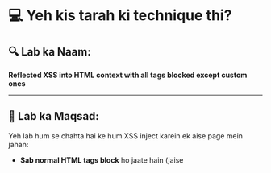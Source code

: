 # 💻 Yeh kis tarah ki technique thi?

## 🔍 Lab ka Naam:
**Reflected XSS into HTML context with all tags blocked except custom ones**

---

## 🧠 Lab ka Maqsad:
Yeh lab hum se chahta hai ke hum XSS inject karein ek aise page mein jahan:
- **Sab normal HTML tags block** ho jaate hain (jaise <script>, ```<img>```, ```<svg>```)
- Lekin **custom tags** jaise `<xss>`, `<khan>` allowed hain
- Humein aisa payload banana hai jo **alert(document.cookie)** ko fire kare — taake victim ki cookies browser se nikaali ja sakein

---

## 🧪 Working Payload (Exploit server mein daalna hai):

```html```

```<script>```

```location =``` ```'https://YOUR-LAB-ID.web-security-academy.net/?search=%3Cxss+id%3Dx+onfocus%3Dalert%28document.cookie%29+tabindex%3D1%3E#x';```

```</script>```

---

🔁 Bas apne lab ki URL daal dena YOUR-LAB-ID ki jagah
Yehi payload use hoga victim ko XSS dene ke liye ✅

### 🔍 Payload Ki Tashreeh

```<khan id="x" onfocus="alert(document.cookie)" tabindex="1">The King</khan>```

| Cheez           | Matlab                                                                                           |
| --------------- | ------------------------------------------------------------------------------------------------ |
| `<khan>`        | Custom HTML tag — browser ko is tag se koi problem nahi                                          |
| `id="x"`        | Yeh tag ka naam hai, jisko hum URL se bulaayenge                                                 |
| `onfocus="..."` | Jab is element pe focus hoga to yeh JavaScript chalegi                                           |
| `tabindex="1"`  | Is tag ko tab key ya `#x` se focus milne layak banata hai                                        |
| `#x`            | URL ka hissa hai — yeh browser ko keh raha hota hai: "Jaa bhai jahan id='x' ho wahan focus kar!" |

---

### Reflected vs Stored XSS — Farq kya hai?

| Type              | Matlab                                                                                                                                         |
| ----------------- | ---------------------------------------------------------------------------------------------------------------------------------------------- |
| **Reflected XSS** | Jab tu URL mein payload daalta hai aur turant alert chal jaata hai                                                                             |
| **Stored XSS**    | Jab tu payload kisi comment ya post mein daal ke permanently store kar deta hai — aur jab koi bhi banda wo page dekhta hai, XSS chal jaata hai |

**💬 Example:**

Agar tu comment mein daale:

```<khan id="x"``` ```onfocus="alert(document.cookie)"``` ```tabindex="1">Green</khan>```

Aur wo comment save ho jaaye — to ye stored XSS hai.

---

### ❓ tabindex kya karta hai?
tabindex ka kaam hai HTML element ko keyboard se focusable banana.

Asaan Lafzon Mein:
Browser sirf kuch specific tags pe focus deta hai (```<input>, <button>```, etc.).
Agar tu kisi custom tag (jaise ```<khan>```) ko focus karwana chahta hai — to usmein tabindex="1" zaroor daalna hoga.

### 🔍 tabindex="1" ka matlab kya hai?

- Iska matlab hai ke jab user tab key dabaye, to sabse pehle yeh element pe focus ho.

- Agar kisi tag pe tabindex na ho, to browser uspe focus karega hi nahi.

- tabindex="1" → pehla focus

- tabindex="2" → doosra

- Aur aise hi aage

---

### 🧠 #x kya karta hai?
Agar URL ke end mein tu likhta hai #x, to browser us element ko focus karta hai jiska id="x" hai.

Jaise:

```<khan id="x"```
 ```onfocus="alert(document.cookie)"```
 ```tabindex="1">The King</khan>```

Aur tu URL mein likhe:

```https://example.com/page?search=....#x```

To browser page load hote hi direct us tag pe focus karega → onfocus chalega → alert boom 💥

---

### ⚠️ Mouse ka koi taalluq nahi
Tu ne pucha tha ke kya mouse se kuch hoga?
Nahi bhai — mouse le jaane se onfocus nahi chalta.

Ye sirf chalta hai:

- Tab key dabane se

- URL mein #x dene se

- JavaScript se .focus() method se

---

### ❌ Kya spaceindex, ctrlindex hota hai?

Nahi bhai! Browser sirf tabindex hi jaanta hai
Koi aur index browser ko samaj nahi aata.

Agar tu space ya ctrl key se koi function chalana chahta hai, to uske liye use kar:

```onkeydown / onkeyup```

**Example:**

```<khan onkeydown="if(event.key===' ') alert('Space dabaya!')" tabindex="1">Green</khan>```

---

### Real Life Pentesting mein faida kaise?

Jab tu koi site test kare aur dekhe ke ```<script>``` block ho raha hai, lekin custom tags allow hain — to ye XSS technique kaam aayegi

Tu comment, search box, ya feedback forms mein ye try kar sakta hai

Bug bounty mein ye trick kabhi kabhi filter bypass karne mein madad karti hai

### 🛠️ Step by Step Strategy:
Dekh koi input field ya search area hai jo input ko page pe dikhata ho

Wahaan yeh inject karo:

```<khan id="x" onfocus="alert(document.cookie)" tabindex="1">Test</khan>```

Fir URL mein #x laga ke page open karo:

https://site.com/page?search=...#x
Page load hote hi browser focus karega id="x" wale tag pe → onfocus chalega → XSS success!

---

Yeh lab ne humein sikhaya ke agar normal HTML block ho rahi ho, to bhi XSS ka tareeqa hota hai — bas dimaag chalayen aur custom tag, tabindex, aur focus ka sahi use karein!

---

🧬 Source & Sink Analysis:

🟢 Source (input kidhar se aa raha hai)?

✅ location.search → Matlab URL ka ?search=... part


Example:

```site.com/?search=<xss+onfocus=alert(1)+tabindex=1>#x```

---

### 🟢 Sink (browser uss input ko kaise inject kar raha hai)?

✅ innerHTML — kyunki input HTML ke form mein reflect ho raha hai

InnerHTML allow karta hai ke tag + attributes page pe render hon → isi wajah se XSS chalta hai.


